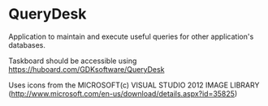 QueryDesk
=========

Application to maintain and execute useful queries for other application's databases.

Taskboard should be accessible using https://huboard.com/GDKsoftware/QueryDesk


Uses icons from the MICROSOFT(c) VISUAL STUDIO 2012 IMAGE LIBRARY (http://www.microsoft.com/en-us/download/details.aspx?id=35825)
